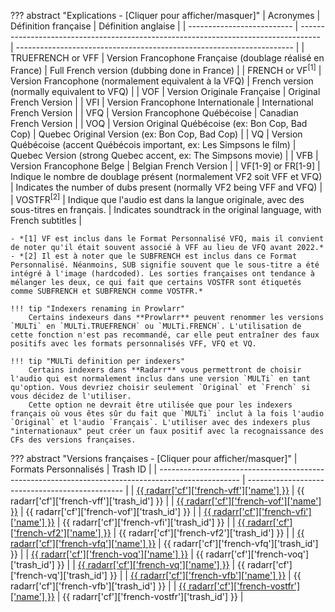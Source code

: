 ??? abstract "Explications - [Cliquer pour afficher/masquer]"
    | Acronymes                  | Définition française                                                                | Définition anglaise                                                   |
    | -------------------------- | ----------------------------------------------------------------------------------- | --------------------------------------------------------------------- |
    | TRUEFRENCH or VFF          | Version Francophone Française (doublage réalisé en France)                          | Full French version (dubbing done in France)                          |
    | FRENCH or VF<sup>[1]</sup> | Version Francophone (normalement equivalent à la VFQ)                               | French version (normally equivalent to VFQ)                           |
    | VOF                        | Version Originale Française                                                         | Original French Version                                               |
    | VFI                        | Version Francophone Internationale                                                  | International French Version                                          |
    | VFQ                        | Version Francophone Québécoise                                                      | Canadian French Version                                               |
    | VOQ                        | Version Original Québécoise (ex: Bon Cop, Bad Cop)                                  | Quebec Original Version (ex: Bon Cop, Bad Cop)                        |
    | VQ                         | Version Québécoise (accent Québécois important, ex: Les Simpsons le film)           | Quebec Version (strong Quebec accent, ex: The Simpsons movie)         |
    | VFB                        | Version Francophone Belge                                                           | Belgian French Version                                                |
    | VF[1-9] or FR[1-9]         | Indique le nombre de doublage présent (normalement VF2 soit VFF et VFQ)             | Indicates the number of dubs present (normally VF2 being VFF and VFQ) |
    | VOSTFR<sup>[2]</sup>       | Indique que l'audio est dans la langue originale, avec des sous-titres en français. | Indicates soundtrack in the original language, with French subtitles  |

    - *[1] VF est inclus dans le Format Personnalisé VFQ, mais il convient de noter qu'il était souvent associé à VFF au lieu de VFQ avant 2022.*
    - *[2] Il est à noter que le SUBFRENCH est inclus dans ce Format Personnalisé. Néanmoins, SUB signifie souvent que le sous-titre a été intégré à l'image (hardcoded). Les sorties françaises ont tendance à mélanger les deux, ce qui fait que certains VOSTFR sont étiquetés comme SUBFRENCH et SUBFRENCH comme VOSTFR.*

    !!! tip "Indexers renaming in Prowlarr"
        Certains indexeurs dans **Prowlarr** peuvent renommer les versions `MULTi` en `MULTi.TRUEFRENCH` ou `MULTi.FRENCH`. L'utilisation de cette fonction n'est pas recommandé, car elle peut entraîner des faux positifs avec les formats personnalisés VFF, VFQ et VQ.

    !!! tip "MULTi definition per indexers"
        Certains indexers dans **Radarr** vous permettront de choisir l'audio qui est normalement inclus dans une version `MULTi` en tant qu'option. Vous devriez choisir seulement `Original` et `French` si vous décidez de l'utiliser.
        Cette option ne devrait être utilisée que pour les indexers français où vous êtes sûr du fait que `MULTi` inclut à la fois l'audio `Original` et l'audio `Français`. L'utiliser avec des indexers plus "internationaux" peut créer un faux positif avec la recognaissance des CFs des versions françaises.

??? abstract "Versions françaises - [Cliquer pour afficher/masquer]"
    | Formats Personnalisés                                                                              | Trash ID                                        |
    | -------------------------------------------------------------------------------------------------- | ----------------------------------------------- |
    | [{{ radarr['cf']['french-vff']['name'] }}](/Radarr/Radarr-collection-of-custom-formats/#vff)       | {{ radarr['cf']['french-vff']['trash_id'] }}    |
    | [{{ radarr['cf']['french-vof']['name'] }}](/Radarr/Radarr-collection-of-custom-formats/#vof)       | {{ radarr['cf']['french-vof']['trash_id'] }}    |
    | [{{ radarr['cf']['french-vfi']['name'] }}](/Radarr/Radarr-collection-of-custom-formats/#vfi)       | {{ radarr['cf']['french-vfi']['trash_id'] }}    |
    | [{{ radarr['cf']['french-vf2']['name'] }}](/Radarr/Radarr-collection-of-custom-formats/#vf2)       | {{ radarr['cf']['french-vf2']['trash_id'] }}    |
    | [{{ radarr['cf']['french-vfq']['name'] }}](/Radarr/Radarr-collection-of-custom-formats/#vfq)       | {{ radarr['cf']['french-vfq']['trash_id'] }}    |
    | [{{ radarr['cf']['french-voq']['name'] }}](/Radarr/Radarr-collection-of-custom-formats/#voq)       | {{ radarr['cf']['french-voq']['trash_id'] }}    |
    | [{{ radarr['cf']['french-vq']['name'] }}](/Radarr/Radarr-collection-of-custom-formats/#vq)         | {{ radarr['cf']['french-vq']['trash_id'] }}     |
    | [{{ radarr['cf']['french-vfb']['name'] }}](/Radarr/Radarr-collection-of-custom-formats/#vfb)       | {{ radarr['cf']['french-vfb']['trash_id'] }}    |
    | [{{ radarr['cf']['french-vostfr']['name'] }}](/Radarr/Radarr-collection-of-custom-formats/#vostfr) | {{ radarr['cf']['french-vostfr']['trash_id'] }} |
